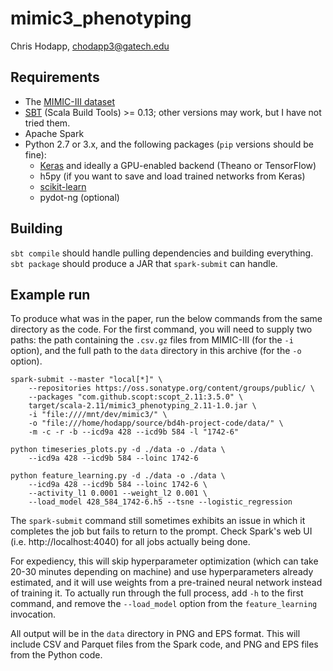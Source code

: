 mimic3_phenotyping
==================

Chris Hodapp, chodapp3@gatech.edu

Requirements
----

- The [MIMIC-III dataset](http://mimic.physionet.org/gettingstarted/access/)
- [SBT](http://www.scala-sbt.org/sbt) (Scala Build Tools) >= 0.13;
  other versions may work, but I have not tried them.
- Apache Spark
- Python 2.7 or 3.x, and the following packages (`pip` versions should be fine):
  - [Keras](https://keras.io/) and ideally a GPU-enabled backend (Theano or TensorFlow)
  - h5py (if you want to save and load trained networks from Keras)
  - [scikit-learn](http://scikit-learn.org/stable/index.html)
  - pydot-ng (optional)

Building
----

`sbt compile` should handle pulling dependencies and building
everything.  `sbt package` should produce a JAR that `spark-submit`
can handle.

Example run
----

To produce what was in the paper, run the below commands from the same
directory as the code.  For the first command, you will need to supply
two paths: the path containing the `.csv.gz` files from MIMIC-III (for
the `-i` option), and the full path to the `data` directory in this
archive (for the `-o` option).

```
spark-submit --master "local[*]" \
    --repositories https://oss.sonatype.org/content/groups/public/ \
    --packages "com.github.scopt:scopt_2.11:3.5.0" \
    target/scala-2.11/mimic3_phenotyping_2.11-1.0.jar \
    -i "file:////mnt/dev/mimic3/" \
    -o "file:///home/hodapp/source/bd4h-project-code/data/" \
    -m -c -r -b --icd9a 428 --icd9b 584 -l "1742-6"

python timeseries_plots.py -d ./data -o ./data \
    --icd9a 428 --icd9b 584 --loinc 1742-6
    
python feature_learning.py -d ./data -o ./data \
    --icd9a 428 --icd9b 584 --loinc 1742-6 \
    --activity_l1 0.0001 --weight_l2 0.001 \
    --load_model 428_584_1742-6.h5 --tsne --logistic_regression
```

The `spark-submit` command still sometimes exhibits an issue in which
it completes the job but fails to return to the prompt.  Check Spark's
web UI (i.e. http://localhost:4040) for all jobs actually being done.

For expediency, this will skip hyperparameter optimization (which can
take 20-30 minutes depending on machine) and use hyperparameters
already estimated, and it will use weights from a pre-trained neural
network instead of training it.  To actually run through the full
process, add `-h` to the first command, and remove the `--load_model`
option from the `feature_learning` invocation.

All output will be in the `data` directory in PNG and EPS format.
This will include CSV and Parquet files from the Spark code, and PNG
and EPS files from the Python code.
